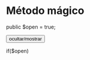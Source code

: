 # Método mágico

<!-- controlador de livewire -->
public $open = true;

<!-- html -->
<button wire:click = "$toggle('open')"> 
    ocultar/mostrar
</button>

if($open)


